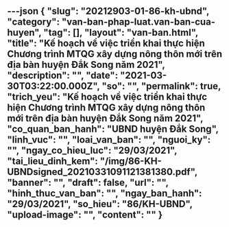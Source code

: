 ---json
{
    "slug": "20212903-01-86-kh-ubnd",
    "category": "van-ban-phap-luat.van-ban-cua-huyen",
    "tag": [],
    "layout": "van-ban.html",
    "title": "Kế hoạch về việc triển khai thực hiện Chương trình MTQG xây dựng nông thôn mới trên địa bàn huyện Đắk Song năm 2021",
    "description": "",
    "date": "2021-03-30T03:22:00.000Z",
    "so": "",
    "permalink": true,
    "trich_yeu": "Kế hoạch về việc triển khai thực hiện Chương trình MTQG xây dựng nông thôn mới trên địa bàn huyện Đắk Song năm 2021",
    "co_quan_ban_hanh": "UBND huyện Đắk Song",
    "linh_vuc": "",
    "loai_van_ban": "",
    "nguoi_ky": "",
    "ngay_co_hieu_luc": "29/03/2021",
    "tai_lieu_dinh_kem": "/img/86-KH-UBNDsigned_20210331091121381380.pdf",
    "banner": "",
    "draft": false,
    "url": "",
    "hinh_thuc_van_ban": "",
    "ngay_ban_hanh": "29/03/2021",
    "so_hieu": "86/KH-UBND",
    "upload-image": "",
    "__content__": ""
}
---
